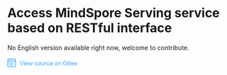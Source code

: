 # Access MindSpore Serving service based on RESTful interface

No English version available right now, welcome to contribute.

<a href="https://gitee.com/mindspore/docs/tree/r1.1/tutorials/inference/source_en/serving_restful.md" target="_blank"><img src="_static/logo_source.png"></a>
